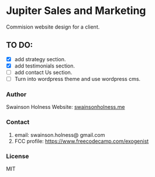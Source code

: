 # Jupiter Sales and Marketing 
Commision website design for a client. 

## TO DO:
- [x] add strategy section. 
- [x] add testimonials section. 
- [ ] add contact Us section.
- [ ] Turn into wordpress theme and use wordpress cms.

### Author
Swainson Holness
Website: [swainsonholness.me](http://swainsonholness.me/)

### Contact
1. email: swainson.holness@ gmail.com 
2. FCC profile: https://www.freecodecamp.com/exogenist

### License
MIT
